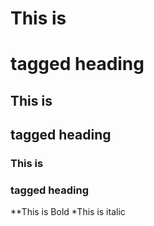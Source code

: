 # This is <h1> tagged heading
## This is <h2> tagged heading
### This is <h3> tagged heading
**This is Bold
*This is italic

